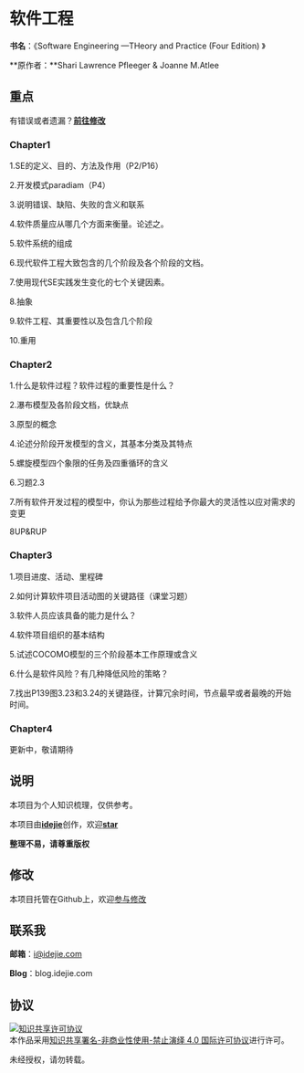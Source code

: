 # 软件工程

**书名**：《Software Engineering —THeory and Practice (Four Edition) 》

**原作者：**Shari Lawrence Pfleeger & Joanne M.Atlee

## 重点

有错误或者遗漏？[**前往修改**](https://github.com/YangDejie/SE/edit/master/README.md)

### Chapter1

1.SE的定义、目的、方法及作用（P2/P16）

2.开发模式paradiam（P4）

3.说明错误、缺陷、失败的含义和联系

4.软件质量应从哪几个方面来衡量。论述之。

5.软件系统的组成

6.现代软件工程大致包含的几个阶段及各个阶段的文档。

7.使用现代SE实践发生变化的七个关键因素。

8.抽象

9.软件工程、其重要性以及包含几个阶段

10.重用

### Chapter2

1.什么是软件过程？软件过程的重要性是什么？

2.瀑布模型及各阶段文档，优缺点

3.原型的概念

4.论述分阶段开发模型的含义，其基本分类及其特点

5.螺旋模型四个象限的任务及四重循环的含义

6.习题2.3

7.所有软件开发过程的模型中，你认为那些过程给予你最大的灵活性以应对需求的变更

8UP&RUP

### Chapter3

1.项目进度、活动、里程碑

2.如何计算软件项目活动图的关键路径（课堂习题）

3.软件人员应该具备的能力是什么？

4.软件项目组织的基本结构

5.试述COCOMO模型的三个阶段基本工作原理或含义

6.什么是软件风险？有几种降低风险的策略？

7.找出P139图3.23和3.24的关键路径，计算冗余时间，节点最早或者最晚的开始时间。

### Chapter4

更新中，敬请期待

## 说明

本项目为个人知识梳理，仅供参考。

本项目由[**idejie**](https://github.com/YangDejie)创作，欢迎[**star**](https://github.com/YangDejie/SE)

**整理不易，请尊重版权**

## 修改

本项目托管在Github上，欢迎[参与修改](https://github.com/YangDejie/SE)

## 联系我

**邮箱**：i@idejie.com

**Blog**：blog.idejie.com



## 协议

<a rel="license" href="http://creativecommons.org/licenses/by-nc-nd/4.0/"><img alt="知识共享许可协议" style="border-width:0" src="https://i.creativecommons.org/l/by-nc-nd/4.0/88x31.png" /></a><br />本作品采用<a rel="license" href="http://creativecommons.org/licenses/by-nc-nd/4.0/">知识共享署名-非商业性使用-禁止演绎 4.0 国际许可协议</a>进行许可。

未经授权，请勿转载。